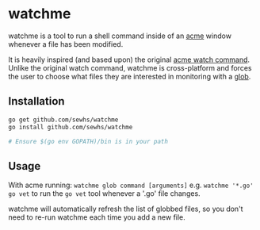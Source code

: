 watchme
=======

watchme is a tool to run a shell command inside of an [acme](https://en.wikipedia.org/wiki/Acme_(text_editor)) window whenever a file has been modified.

It is heavily inspired (and based upon) the original [acme watch command](https://github.com/9fans/go/tree/master/acme/Watch). Unlike the original watch command, watchme is cross-platform and forces the user to choose what files they are interested in monitoring with a [glob](https://en.wikipedia.org/wiki/Glob_(programming)).

## Installation

```bash
go get github.com/sewhs/watchme
go install github.com/sewhs/watchme

# Ensure $(go env GOPATH)/bin is in your path
```

## Usage

With acme running: `watchme glob command [arguments]` e.g. `watchme '*.go' go vet` to run the `go vet` tool whenever a '.go' file changes.

watchme will automatically refresh the list of globbed files, so you don't need to re-run watchme each time you add a new file.